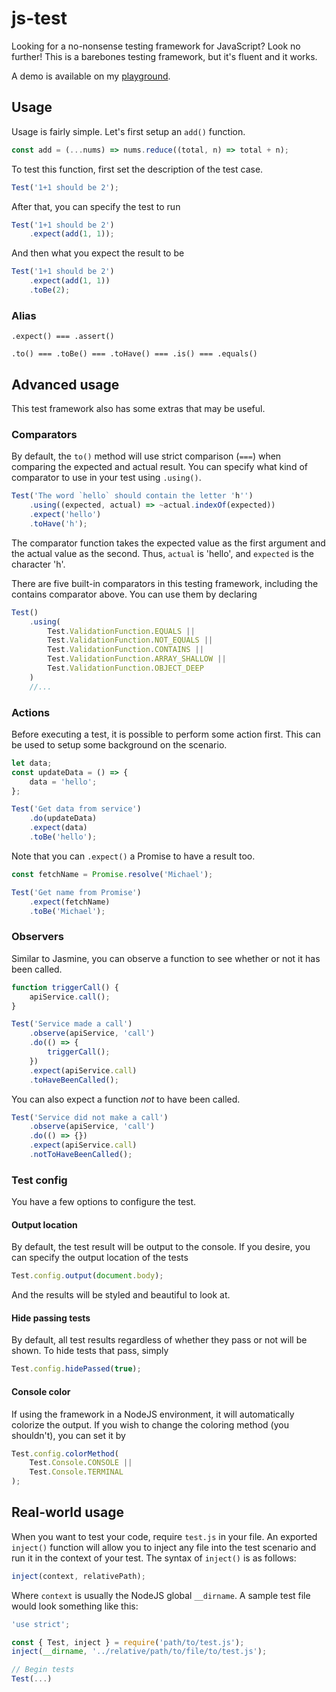 # js-test

Looking for a no-nonsense testing framework for JavaScript? Look no further! This is a barebones testing framework, but it's fluent and it works.

A demo is available on my [playground](https://www.michaelcheng.us/playground/lib-js/test/).

## Usage
Usage is fairly simple. Let's first setup an `add()` function.

```javascript
const add = (...nums) => nums.reduce((total, n) => total + n);
```

To test this function, first set the description of the test case.

```javascript
Test('1+1 should be 2');
```

After that, you can specify the test to run

```javascript
Test('1+1 should be 2')
	.expect(add(1, 1));
```

And then what you expect the result to be

```javascript
Test('1+1 should be 2')
	.expect(add(1, 1))
	.toBe(2);
```

### Alias
`.expect() === .assert()`

`.to() === .toBe() === .toHave() === .is() === .equals()`

## Advanced usage
This test framework also has some extras that may be useful.

### Comparators
By default, the `to()` method will use strict comparison (`===`) when comparing the expected and actual result. You can specify what kind of comparator to use in your test using `.using()`.

```javascript
Test('The word `hello` should contain the letter 'h'')
	.using((expected, actual) => ~actual.indexOf(expected))
	.expect('hello')
	.toHave('h');
```

The comparator function takes the expected value as the first argument and the actual value as the second. Thus, `actual` is 'hello', and `expected` is the character 'h'.

There are five built-in comparators in this testing framework, including the contains comparator above. You can use them by declaring

```javascript
Test()
	.using(
		Test.ValidationFunction.EQUALS ||
		Test.ValidationFunction.NOT_EQUALS ||
		Test.ValidationFunction.CONTAINS ||
		Test.ValidationFunction.ARRAY_SHALLOW ||
		Test.ValidationFunction.OBJECT_DEEP
	)
	//...
```

### Actions
Before executing a test, it is possible to perform some action first. This can be used to setup some background on the scenario.

```javascript
let data;
const updateData = () => {
	data = 'hello';
};

Test('Get data from service')
	.do(updateData)
	.expect(data)
	.toBe('hello');
```

Note that you can `.expect()` a Promise to have a result too.

```javascript
const fetchName = Promise.resolve('Michael');

Test('Get name from Promise')
	.expect(fetchName)
	.toBe('Michael');
```

### Observers
Similar to Jasmine, you can observe a function to see whether or not it has been called.

```javascript
function triggerCall() {
	apiService.call();
}

Test('Service made a call')
	.observe(apiService, 'call')
	.do(() => {
		triggerCall();
	})
	.expect(apiService.call)
	.toHaveBeenCalled();
```

You can also expect a function *not* to have been called.

```javascript
Test('Service did not make a call')
	.observe(apiService, 'call')
	.do(() => {})
	.expect(apiService.call)
	.notToHaveBeenCalled();
```

### Test config
You have a few options to configure the test.

#### Output location
By default, the test result will be output to the console. If you desire, you can specify the output location of the tests

```javascript
Test.config.output(document.body);
```

And the results will be styled and beautiful to look at.

#### Hide passing tests
By default, all test results regardless of whether they pass or not will be shown. To hide tests that pass, simply

```javascript
Test.config.hidePassed(true);
```

#### Console color
If using the framework in a NodeJS environment, it will automatically colorize the output. If you wish to change the coloring method (you shouldn't), you can set it by

```javascript
Test.config.colorMethod(
	Test.Console.CONSOLE ||
	Test.Console.TERMINAL
);
```

## Real-world usage
When you want to test your code, require `test.js` in your file. An exported `inject()` function will allow you to inject any file into the test scenario and run it in the context of your test. The syntax of `inject()` is as follows:

```javascript
inject(context, relativePath);
```

Where `context` is usually the NodeJS global `__dirname`. A sample test file would look something like this:

```javascript
'use strict';

const { Test, inject } = require('path/to/test.js');
inject(__dirname, '../relative/path/to/file/to/test.js');

// Begin tests
Test(...)
```